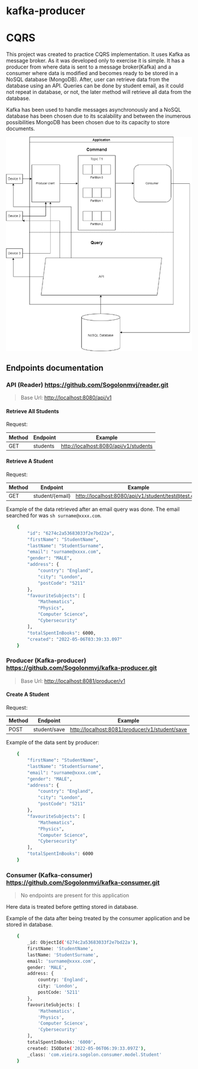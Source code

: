 # kafka-producer

# CQRS

This project was created to practice CQRS implementation. It uses Kafka as message broker. As it was developed only to exercise it is simple. It has a producer from where data is sent to a message broker(Kafka) and a consumer where data is modified and becomes ready to be stored in a NoSQL database (MongoDB). After, user can retrieve data from the database using an API. Queries can be done by student email, as it could not repeat in database, or not, the later method will retrieve all data from the database. 

Kafka has been used to handle messages asynchronously and a NoSQL database has been chosen due to its scalability and between the inumerous possibilities MongoDB has been chosen due to its capacity to store documents.

![structure](https://raw.githubusercontent.com/Sogolonmvj/kafka-producer/main/structure.drawio.png?token=GHSAT0AAAAAABUJUDCJMPELYBD7SGIN47DSYTVN45A)

## Endpoints documentation

### API (Reader) <https://github.com/Sogolonmvj/reader.git>

> Base Url: <http://localhost:8080/api/v1>

#### Retrieve All Students

Request:

| Method | Endpoint |               Example
| ------ | -------- | ---------------------------------------
| GET    | students | <http://localhost:8080/api/v1/students>

#### Retrieve A Student

Request:

| Method |    Endpoint     |                   Example
| ------ | --------------- | ----------------------------------------------------
| GET    | student/{email} | <http://localhost:8080/api/v1/student/test@test.com>

Example of the data retrieved after an email query was done. The email searched for was ```sh surname@xxxx.com```.

```sh  
    {
        "id": "6274c2a53683033f2e7bd22a",
        "firstName": "StudentName",
        "lastName": "StudentSurname",
        "email": "surname@xxxx.com",
        "gender": "MALE",
        "address": {
            "country": "England",
            "city": "London",
            "postCode": "5211"
        },
        "favouriteSubjects": [
            "Mathematics",
            "Physics",
            "Computer Science",
            "Cybersecurity"
        ],
        "totalSpentInBooks": 6000,
        "created": "2022-05-06T03:39:33.097"
    }
```

### Producer (Kafka-producer) <https://github.com/Sogolonmvj/kafka-producer.git>

> Base Url: <http://localhost:8081/producer/v1>

#### Create A Student

Request:

| Method |   Endpoint   |                  Example
| ------ | ------------ | ----------------------------------------------
| POST   | student/save | <http://localhost:8081/producer/v1/student/save>

Example of the data sent by producer:

```sh
    {
        "firstName": "StudentName",
        "lastName": "StudentSurname",
        "email": "surname@xxxx.com",
        "gender": "MALE",
        "address": {
            "country": "England",
            "city": "London",
            "postCode": "5211"
        },
        "favouriteSubjects": [
            "Mathematics",
            "Physics",
            "Computer Science",
            "Cybersecurity"
        ],
        "totalSpentInBooks": 6000
    }
```

### Consumer (Kafka-consumer) <https://github.com/Sogolonmvj/kafka-consumer.git>

> No endpoints are present for this application

Here data is treated before getting stored in database.

Example of the data after being treated by the consumer application and be stored in database.

```sh  
    {
        _id: ObjectId('6274c2a53683033f2e7bd22a'),
        firstName: 'StudentName',
        lastName: 'StudentSurname',
        email: 'surname@xxxx.com',
        gender: 'MALE',
        address: {
            country: 'England',
            city: 'London',
            postCode: '5211'
        },
        favouriteSubjects: [
            'Mathematics',
            'Physics',
            'Computer Science',
            'Cybersecurity'
        ],
        totalSpentInBooks: '6000',
        created: ISODate('2022-05-06T06:39:33.097Z'),
        _class: 'com.vieira.sogolon.consumer.model.Student'
    }
```
